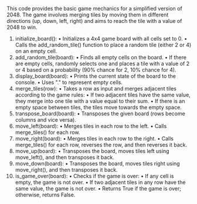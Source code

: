This code provides the basic game mechanics for a simplified version of 2048. The game involves merging tiles by moving them in different directions (up, down, left, right) and aims to reach the tile with a value of 2048 to win.
1.	initialize_board():
•	Initializes a 4x4 game board with all cells set to 0.
•	Calls the add_random_tile() function to place a random tile (either 2 or 4) on an empty cell.
2.	add_random_tile(board):
•	Finds all empty cells on the board.
•	If there are empty cells, randomly selects one and places a tile with a value of 2 or 4 based on a probability (90% chance for 2, 10% chance for 4).
3.	display_board(board):
•	Prints the current state of the board to the console.
•	Uses "." to represent empty cells.
4.	merge_tiles(row):
•	Takes a row as input and merges adjacent tiles according to the game rules:
•	If two adjacent tiles have the same value, they merge into one tile with a value equal to their sum.
•	If there is an empty space between tiles, the tiles move towards the empty space.
5.	transpose_board(board):
•	Transposes the given board (rows become columns and vice versa).
6.	move_left(board):
•	Merges tiles in each row to the left.
•	Calls merge_tiles() for each row.
7.	move_right(board):
•	Merges tiles in each row to the right.
•	Calls merge_tiles() for each row, reverses the row, and then reverses it back.
8.	move_up(board):
•	Transposes the board, moves tiles left using move_left(), and then transposes it back.
9.	move_down(board):
•	Transposes the board, moves tiles right using move_right(), and then transposes it back.
10.	is_game_over(board):
•	Checks if the game is over:
•	If any cell is empty, the game is not over.
•	If two adjacent tiles in any row have the same value, the game is not over.
•	Returns True if the game is over; otherwise, returns False.

